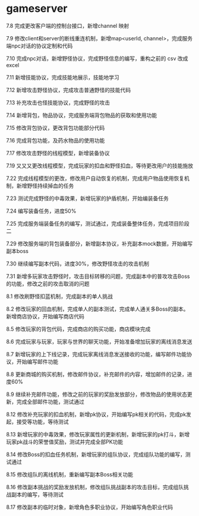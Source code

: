 # gameserver

7.8 完成更改客户端的控制台接口，新增channel 映射
 
7.9 修改client和server的断线重连机制，新增map<userId, channel>，完成服务端npc对话的协议定制和代码

7.10 完成npc对话，新增野怪协议，完成野怪信息的编写，重构之前的 csv 改成 excel

7.11 新增技能协议，完成技能地展示，技能地学习

7.12 新增攻击野怪协议，完成攻击普通野怪的技能代码

7.13 补充攻击也怪技能协议，完成野怪的攻击

7.14 新增背包，物品协议，完成服务端背包物品的获取和使用功能

7.15 修改背包协议，更改背包功能部分代码

7.16 完成背包功能，及药水物品的使用功能

7.17 修改攻击野怪的线程模型，新增装备协议

7.19 又又又更改线程模型，完成玩家的扣血和野怪扣血，等待更改用户的技能施放

7.22 完成线程模型的更改，修改用户自动恢复的机制，完成用户物品使用恢复机制，新增野怪持续掉血的任务

7.23 测试完成野怪的中毒效果，新增玩家的护盾机制，开始编装备任务

7.24 编写装备任务，进度50%

7.25 完成服务端装备任务的编写，测试通过，完成装备整体任务，完成项目阶段二

7.29 修改服务端的背包装备部分，新增副本协议，补充副本mock数据，开始编写副本boss

7.30 继续编写副本代码，进度30%，修改野怪攻击的攻击机制

7.31 新增多玩家攻击野怪时，攻击目标转移的问题，完成副本中的普攻攻击Boss的功能，修改之前的攻击取消的问题

8.1 修改刷野怪扣蓝机制，完成副本的单人挑战

8.2 修改玩家的回血机制，完成单人的副本测试，完成单人通关多Boss的副本。新增商店协议，开始编写商店代码

8.5 修改玩家的背包代码，完成商店的购买功能，商店模块完成

8.6 完成玩家与玩家，玩家与世界的聊天功能，开始准备增加玩家的离线消息发送

8.7 新增玩家的上下线记录，完成玩家离线消息发送接收的功能，编写邮件功能协议，开始编写邮件功能

8.8 更新商城的购买机制，修改邮件协议，补充邮件的内容，增加邮件的记录，进度60%

8.9 继续补充邮件功能，修改之前的玩家的奖励发放部分，修改物品的使用状态更新，完成全部邮件功能，测试通过

8.12 修改补充玩家的扣血机制，新增pk协议，开始编写pk相关的代码，完成pk发起，接受等功能，等待测试

8.13 新增玩家的中毒效果，修改玩家属性的更新机制，新增玩家的pk打斗，新增玩家pk战斗的荣誉值奖励，测试并完成全部PK功能

8.14 修改Boss的扣血任务机制，新增玩家的组队协议，完成组队功能的编写，测试通过

8.15 修改组队的离线机制，重新编写副本Boss相关功能

8.16 修改副本挑战的奖励发放机制，修改组队挑战副本的攻击目标，完成组队挑战副本的编写，等待测试

8.17 修改副本的临时对象，新增角色多职业协议，开始编写角色职业代码